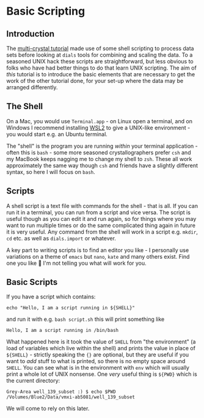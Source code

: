 # Basic Scripting

## Introduction

The [multi-crystal tutorial](../br-lyso-multi/multicrystal.md) made use of some shell scripting to process data sets before looking at `dials` tools for combining and scaling the data. To a seasoned UNIX hack these scripts are straightforward, but less obvious to folks who have had better things to do that learn UNIX scripting. The aim of _this_ tutorial is to introduce the basic elements that are necessary to get the work of the other tutorial done, for your set-up where the data may be arranged differently.

## The Shell

On a Mac, you would use `Terminal.app` - on Linux open a terminal, and on Windows I recommend installing [WSL2](https://docs.microsoft.com/en-us/windows/wsl/install-win10) to give a UNIX-like environment - you would start e.g. an Ubuntu terminal.

The "shell" is the program you are running _within_ your terminal application - often this is `bash` - some more seasoned crystallographers prefer `csh` and my MacBook keeps nagging me to change my shell to `zsh`. These all work approximately the same way though `csh` and friends have a slightly different syntax, so here I will focus on `bash`.

## Scripts

A shell script is a text file with commands for the shell - that is all. If you can run it in a terminal, you can run from a script and vice versa. The script is useful though as you can edit it and run again, so for things where you may want to run multiple times or do the same complicated thing again in future it is very useful. Any command from the shell will work in a script e.g. `mkdir`, `cd` etc. as well as `dials.import` or whatever.

A key part to writing scripts is to find an editor you like - I personally use variations on a theme of `emacs` but `nano`, `kate` and many others exist. Find one you like 🙂 I'm not telling you what will work for you.

## Basic Scripts

If you have a script which contains:

```
echo "Hello, I am a script running in ${SHELL}"
```

and run it with e.g. `bash script.sh` this will print something like

```
Hello, I am a script running in /bin/bash
```

What happened here is it took the value of `SHELL` from "the environment" (a load of variables which live within the shell) and prints the value in place of `${SHELL}` - strictly speaking the `{}` are optional, but they are useful if you want to _add_ stuff to what is printed, so there is no empty space around `SHELL`. You can see what is in the environment with `env` which will usually print a whole lot of UNIX nonsense. One _very_ useful thing is `${PWD}` which is the current directory:

```
Grey-Area well_139_subset :) $ echo $PWD
/Volumes/Blue2/Data/vmxi-ab5081/well_139_subset
```

We will come to rely on this later. 
